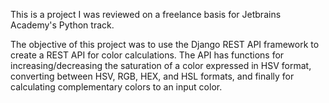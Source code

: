 This is a project I was reviewed on a freelance basis for Jetbrains Academy's Python track.

The objective of this project was to use the Django REST API framework to create a REST API for color calculations. The API has functions for increasing/decreasing the saturation of a color expressed in HSV format, converting between HSV, RGB, HEX, and HSL formats, and finally for calculating complementary colors to an input color. 

